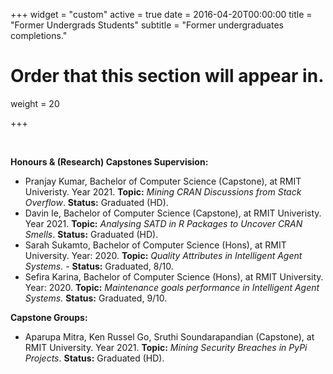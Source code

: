 +++
widget = "custom"
active = true
date = 2016-04-20T00:00:00
title = "Former Undergrads Students"
subtitle = "Former undergraduates completions."

# Order that this section will appear in.
weight = 20

+++






</br>

**Honours & (Research) Capstones Supervision:**

- Pranjay Kumar, Bachelor of Computer Science (Capstone), at RMIT Univeristy. Year 2021. **Topic:** _Mining CRAN Discussions from Stack Overflow_. **Status:** Graduated (HD).
- Davin Ie, Bachelor of Computer Science (Capstone), at RMIT Univeristy. Year 2021. **Topic:** _Analysing SATD in R Packages to Uncover CRAN Smells_. **Status:** Graduated (HD).
- Sarah Sukamto, Bachelor of Computer Science (Hons), at RMIT University. Year: 2020. **Topic:** _Quality Attributes in Intelligent Agent Systems._ - **Status:** Graduated, 8/10.
- Sefira Karina, Bachelor of Computer Science (Hons), at RMIT University. Year: 2020. **Topic:** _Maintenance goals performance in Intelligent Agent Systems._ **Status:** Graduated, 9/10.




**Capstone Groups:**

- Aparupa Mitra, Ken Russel Go, Sruthi Soundarapandian (Capstone), at RMIT University. Year 2021. **Topic:** _Mining Security Breaches in PyPi Projects_. **Status:** Graduated (HD).
